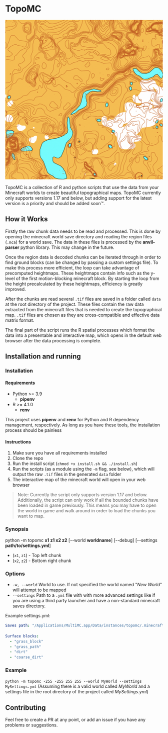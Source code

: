 # TopoMC

![](images/example.png)

TopoMC is a collection of R and python scripts that use the data from your Minecraft worlds to create beautiful topographical maps. TopoMC currently only supports versions 1.17 and below, but adding support for the latest version is a priority and should be added soon™.

## How it Works

Firstly the raw chunk data needs to be read and processed. This is done by opening the minecraft world save directory and reading the region files (`.mca`) for a world save. The data in these files is processed by the **anvil-parser** python library. This may change in the future.

Once the region data is decoded chunks can be iterated through in order to find ground blocks (can be changed by passing a custom settings file). To make this process more efficient, the loop can take advantage of precomputed heightmaps. These heightmaps contain info such as the y-level of the first motion-blocking minecraft block. By starting the loop from the height precalculated by these heightmaps, efficiency is greatly improved.

After the chunks are read several `.tif` files are saved in a folder called `data` at the root directory of the project. These files contain the raw data extracted from the minecraft files that is needed to create the topographical map. `.tif` files are chosen as they are cross-compatible and effective data matrix format.

The final part of the script runs the R spatial processes which format the data into a presentable and interactive map, which opens in the default web browser after the data processing is complete.

## Installation and running

### Installation

#### Requirements

- Python >= 3.9
  - **pipenv**
- R >= 4.1.0
  - **renv**

This project uses **pipenv** and **renv** for Python and R dependency management, respectively. As long as you have these tools, the installation process should be painless

#### Instructions

1. Make sure you have all requirements installed
2. Clone the repo
3. Run the install script (`chmod +x install.sh && ./install.sh`)
4. Run the scripts (as a module using the `-m` flag, see below), which will output the raw `.tif` files in the generated `data` folder
5. The interactive map of the minecraft world will open in your web browser

> Note: Currently the script only supports version 1.17 and below. Additionally, the script can only work if all the bounded chunks have been loaded in game previously. This means you may have to open the world in game and walk around in order to load the chunks you want to map.

### Synopsis

python -m topomc **x1 z1 x2 z2** \[--world **worldname**\] \[--debug\] \[--settings **path/to/settings.yml**\]

- (`x1`, `z1`) - Top left chunk
- (`x2`, `z2`) - Bottom right chunk

### Options

- `-w, --world` World to use. If not specified the world named "_New World_" will attempt to be mapped
- `--settings` Path to a `.yml` file with with more advanced settings like if you are using a third party launcher and have a non-standard minecraft saves directory.

Example settings.yml:

```yml
Saves path: "/Applications/MultiMC.app/Data/instances/topomc/.minecraft/saves"

Surface blocks:
  - "grass_block"
  - "grass_path"
  - "dirt"
  - "coarse_dirt"
```

### Example

`python -m topomc -255 -255 255 255 --world MyWorld --settings MySettings.yml` (Assuming there is a valid world called _MyWorld_ and a settings file in the root directory of the project called _MySettings.yml_)

## Contributing

Feel free to create a PR at any point, or add an issue if you have any problems or suggestions.
